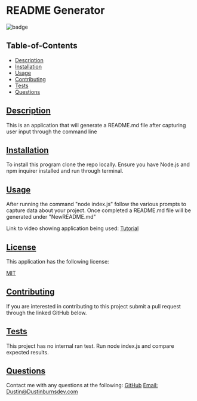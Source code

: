 
  # README Generator
  
  
  ![badge](https://img.shields.io/badge/license-MIT-blue)
    
  
  ## Table-of-Contents
  * [Description](#description)
  * [Installation](#installation)
  * [Usage](#usage)
  * [Contributing](#contributing)
  * [Tests](#tests)
  * [Questions](#questions)
  
  
  ## [Description](#table-of-contents)
  This is an application that will generate a README.md file after capturing user input through the command line
   
  ## [Installation](#table-of-contents)
  To install this program clone the repo locally. Ensure you have Node.js and npm inquirer installed and run through terminal.

  ## [Usage](#table-of-contents)
  After running the command "node index.js" follow the various prompts to capture data about your project. Once completed a README.md file will be generated under "NewREADME.md"

  Link to video showing application being used:
  [Tutorial](https://watch.screencastify.com/v/IXLOpJhbFpxQImDb9f0O)
  
  ## [License](#table-of-contents)
  This application has the following license:
  
  [MIT](https://choosealicense.com/licenses/MIT)
    
    
  ## [Contributing](#table-of-contents)
  If you are interested in contributing to this project submit a pull request through the linked GitHub below.
  
  ## [Tests](#table-of-contents)
  This project has no internal ran test. Run node index.js and compare expected results.

  ## [Questions](#table-of-contents)
  Contact me with any questions at the following:
  [GitHub](https://github.com/BurnsD)
  [Email: Dustin@Dustinburnsdev.com](mailto:Dustin@Dustinburnsdev.com)
  